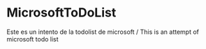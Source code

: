 # MicrosoftToDoList
Este es un intento de la todolist de microsoft / This is an attempt of microsoft todo list
